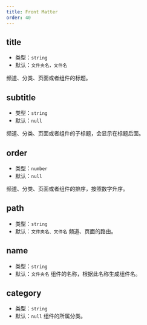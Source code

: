 ```yaml
---
title: Front Matter
order: 40
---
```


## title

- 类型：`string`
- 默认：`文件夹名，文件名`

频道、分类、页面或者组件的标题。

## subtitle

- 类型：`string`
- 默认：`null`

频道、分类、页面或者组件的子标题，会显示在标题后面。

## order

- 类型：`number`
- 默认：`null`

频道、分类、页面或者组件的排序，按照数字升序。

## path
- 类型：`string`
- 默认：`文件夹名、文件名`
频道、页面的路由。

## name
- 类型：`string`
- 默认：`文件夹名`
组件的名称，根据此名称生成组件名。

## category
- 类型：`string`
- 默认：`null`
组件的所属分类。
